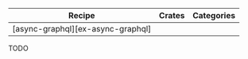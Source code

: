 | Recipe | Crates | Categories |
|--------|--------|------------|
| [async-graphql][ex-async-graphql] |  |  |

<div class="hidden">
TODO
</div>
